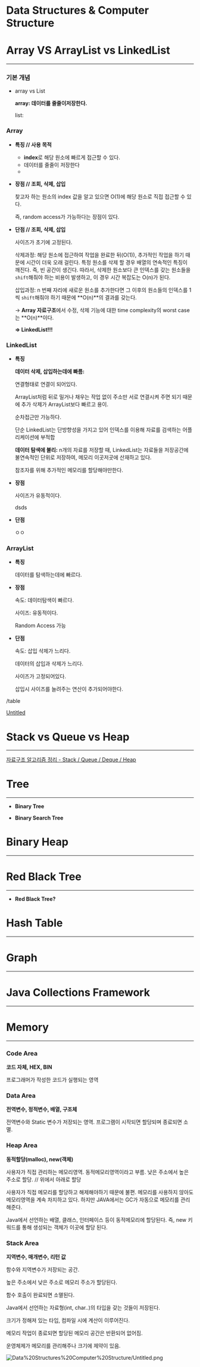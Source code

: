 # Data Structures & Computer Structure

# Array VS ArrayList vs LinkedList

---

### 기본 개념

- array vs List

    **array: 데이터를 줄줄이저장한다.**

    list: 

### Array

- **특징 // 사용 목적**
    - **index**로 해당 원소에 빠르게 접근할 수 있다.
    - 데이터를 줄줄이 저장한다
    - 
- **장점 // 조회, 삭제, 삽입**

    찾고자 하는 원소의 index 값을 알고 있으면 O(1)에 해당 원소로 직접 접근할 수 있다.

    즉, random access가 가능하다는 장점이 있다.

- **단점 // 조회, 삭제, 삽입**

    사이즈가 초기에 고정된다.

    삭제과정: 해당 원소에 접근하여 작업을 완료한 뒤(O(1)), 추가적인 작업을 하기 때문에 시간이 더욱 오래 걸린다. 특정 원소를 삭제 할 경우 배열의 연속적인 특징이 깨진다. 즉, 빈 공간이 생긴다. 따라서, 삭제한 원소보다 큰 인덱스를 갖는 원소들을 `shift`해줘야 하는 비용이 발생하고, 이 경우 시간 복잡도는 O(n)가 된다.

    삽입과정: n 번째 자리에 새로운 원소를 추가한다면 그 이후의 원소들의 인덱스를 1씩 `shift`해줘야 하기 때문에 **O(n)**의 결과를 갖는다.

    → **Array 자료구조**에서 수정, 삭제 기능에 대한 time complexity의 worst case는 **O(n)**이다.

    **⇒ LinkedList!!!**

### LinkedList

- **특징**

    **데이터 삭제, 삽입하는데에 빠름:** 

    연결형태로 연결이 되어있다.

    ArrayList처럼 뒤로 밀거나 채우는 작업 없이 주소만 서로 연결시켜 주면 되기 때문에 추가 삭제가 ArrayList보다 빠르고 용이.

    순차접근만 가능하다.

    단순 LinkedList는 단방향성을 가지고 있어 인덱스를 이용해 자료를 검색하는 어플리케이션에 부적합

    **데이터 탐색에 불리:** n개의 자료를 저장할 때, LinkedList는 자료들을 저장공간에 불연속적인 단위로 저장하여, 메모리 이곳저곳에 산재하고 있다.

    참조자를 위해 추가적인 메모리를 할당해야만한다.

- **장점**

    사이즈가 유동적이다.

    dsds

- **단점**

    ㅇㅇ

### ArrayList

- **특징**

    데이터를 탐색하는데에 빠르다.

- **장점**

    속도: 데이터탐색이 빠르다.

    사이즈:  유동적이다.

    Random Access 가능

- **단점**

    속도: 삽입 삭제가 느리다.

    데이터의 삽입과 삭제가 느리다.

    사이즈가 고정되어있다.

    삽입시 사이즈를 늘려주는 연산이 추가되어야한다.

/table

[Untitled](Data%20Structures%20Computer%20Structure/Untitled%20Database.csv)

# Stack vs Queue vs Heap

---

[자료구조 알고리즘 정리 - Stack / Queue / Deque / Heap](https://www.leafcats.com/125)

# Tree

---

- **Binary Tree**

- **Binary Search Tree**

# Binary Heap

---

# Red Black Tree

---

- **Red Black Tree?**

# Hash Table

---

# Graph

---

# Java Collections Framework

---

# Memory

---

### Code Area

**코드 자체, HEX, BIN**

프로그래머가 작성한 코드가 실행되는 영역

### Data Area

**전역변수, 정적변수, 배열, 구조체**

전역변수와 Static 변수가 저장되는 영역. 프로그램이 시작되면 할당되며 종료되면 소멸.

### Heap Area

**동적할당(malloc), new(객체)**

사용자가 직접 관리하는 메모리영역. 동적메모리영역이라고 부름. 낮은 주소에서 높은 주소로 할당. // 위에서 아래로 할당

사용자가 직접 메모리를 할당하고 해제해야하기 때문에 불편. 메모리를 사용하지 않아도 메모리영역을 계속 차지하고 있다. 하지만 JAVA에서는 GC가 자동으로 메모리를 관리해준다.

Java에서 선언하는 배열, 클래스, 인터페이스 등이 동적메모리에 할당된다. 즉, new 키워드를 통해 생성되는 객체가 이곳에 할당 된다.

### Stack Area

**지역변수, 매개변수, 리턴 값**

함수와 지역변수가 저장되는 공간. 

높은 주소에서 낮은 주소로 메모리 주소가 할당된다.

함수 호출이 완료되면 소멸된다.

Java에서 선언하는 자료형(int, char..)의 타입을 갖는 것들이 저장된다.

크기가 정해져 있는 타입, 컴파일 시에 계산이 이루어진다.

메모리 작업이 종료되면 할당된 메모리 공간은 반환되어 없어짐.

운영체제가 메모리를 관리해주나 크기에 제약이 있음.

![Data%20Structures%20Computer%20Structure/Untitled.png](Data%20Structures%20Computer%20Structure/Untitled.png)